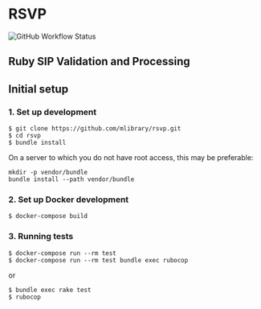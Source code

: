 # RSVP
![GitHub Workflow Status](https://img.shields.io/github/workflow/status/mlibrary/rsvp/Run%20CI)
## Ruby SIP Validation and Processing

## Initial setup

### 1. Set up development
```
$ git clone https://github.com/mlibrary/rsvp.git
$ cd rsvp
$ bundle install
```

On a server to which you do not have root access, this may be preferable:

```
mkdir -p vendor/bundle
bundle install --path vendor/bundle
```

### 2. Set up Docker development

```
$ docker-compose build
```

### 3. Running tests

```
$ docker-compose run --rm test
$ docker-compose run --rm test bundle exec rubocop
```

or

```
$ bundle exec rake test
$ rubocop
```
